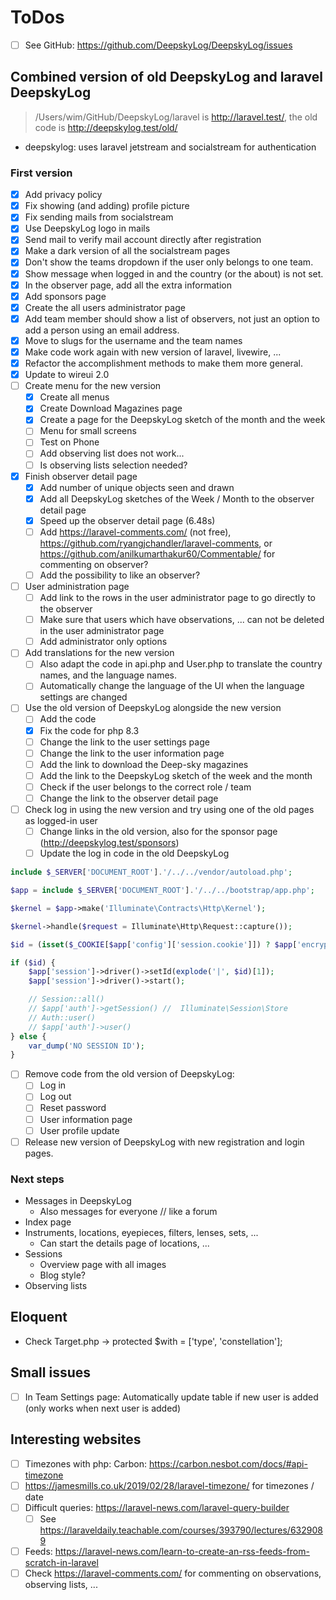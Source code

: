 # ToDos

+ [ ] See GitHub: <https://github.com/DeepskyLog/DeepskyLog/issues>

## Combined version of old DeepskyLog and laravel DeepskyLog

> /Users/wim/GitHub/DeepskyLog/laravel is http://laravel.test/, the old code is http://deepskylog.test/old/

+ deepskylog: uses laravel jetstream and socialstream for authentication

### First version

+ [X] Add privacy policy
+ [X] Fix showing (and adding) profile picture
+ [X] Fix sending mails from socialstream
+ [X] Use DeepskyLog logo in mails
+ [X] Send mail to verify mail account directly after registration
+ [X] Make a dark version of all the socialstream pages
+ [X] Don't show the teams dropdown if the user only belongs to one team.
+ [X] Show message when logged in and the country (or the about) is not set.
+ [X] In the observer page, add all the extra information
+ [X] Add sponsors page
+ [X] Create the all users administrator page
+ [X] Add team member should show a list of observers, not just an option to add a person using an email address.
+ [X] Move to slugs for the username and the team names
+ [X] Make code work again with new version of laravel, livewire, ...
+ [X] Refactor the accomplishment methods to make them more general.
+ [X] Update to wireui 2.0
+ [ ] Create menu for the new version
    + [X] Create all menus
    + [X] Create Download Magazines page
    + [X] Create a page for the DeepskyLog sketch of the month and the week
    + [ ] Menu for small screens
    + [ ] Test on Phone
    + [ ] Add observing list does not work...
    + [ ] Is observing lists selection needed?
+ [X] Finish observer detail page
    + [X] Add number of unique objects seen and drawn
    + [X] Add all DeepskyLog sketches of the Week / Month to the observer detail page
    + [X] Speed up the observer detail page (6.48s)
    + [ ] Add https://laravel-comments.com/ (not free), https://github.com/ryangjchandler/laravel-comments,
      or https://github.com/anilkumarthakur60/Commentable/ for commenting on observer?
    + [ ] Add the possibility to like an observer?
+ [ ] User administration page
    + [ ] Add link to the rows in the user administrator page to go directly to the observer
    + [ ] Make sure that users which have observations, ... can not be deleted in the user administrator page
    + [ ] Add administrator only options
+ [ ] Add translations for the new version
    + [ ] Also adapt the code in api.php and User.php to translate the country names, and the language names.
    + [ ] Automatically change the language of the UI when the language settings are changed
+ [ ] Use the old version of DeepskyLog alongside the new version
    + [ ] Add the code
    + [X] Fix the code for php 8.3
    + [ ] Change the link to the user settings page
    + [ ] Change the link to the user information page
    + [ ] Add the link to download the Deep-sky magazines
    + [ ] Add the link to the DeepskyLog sketch of the week and the month
    + [ ] Check if the user belongs to the correct role / team
    + [ ] Change the link to the observer detail page
+ [ ] Check log in using the new version and try using one of the old pages as logged-in user
    + [ ] Change links in the old version, also for the sponsor page (http://deepskylog.test/sponsors)
    + [ ] Update the log in code in the old DeepskyLog

```php
include $_SERVER['DOCUMENT_ROOT'].'/../../vendor/autoload.php';

$app = include $_SERVER['DOCUMENT_ROOT'].'/../../bootstrap/app.php';

$kernel = $app->make('Illuminate\Contracts\Http\Kernel');

$kernel->handle($request = Illuminate\Http\Request::capture());

$id = (isset($_COOKIE[$app['config']['session.cookie']]) ? $app['encrypter']->decrypt($_COOKIE[$app['config']['session.cookie']], false) : null);

if ($id) {
    $app['session']->driver()->setId(explode('|', $id)[1]);
    $app['session']->driver()->start();

    // Session::all()
    // $app['auth']->getSession() //  Illuminate\Session\Store
    // Auth::user()
    // $app['auth']->user()
} else {
    var_dump('NO SESSION ID');
}
```

+ [ ] Remove code from the old version of DeepskyLog:
    + [ ] Log in
    + [ ] Log out
    + [ ] Reset password
    + [ ] User information page
    + [ ] User profile update
+ [ ] Release new version of DeepskyLog with new registration and login pages.

### Next steps

+ Messages in DeepskyLog
    + Also messages for everyone // like a forum
+ Index page
+ Instruments, locations, eyepieces, filters, lenses, sets, ...
    + Can start the details page of locations, ...
+ Sessions
    + Overview page with all images
    + Blog style?
+ Observing lists

## Eloquent

+ Check Target.php -> protected $with = ['type', 'constellation'];

## Small issues

+ [ ] In Team Settings page: Automatically update table if new user is added (only works when next user is added)

## Interesting websites

+ [ ] Timezones with php: Carbon: <https://carbon.nesbot.com/docs/#api-timezone>
+ [ ] <https://jamesmills.co.uk/2019/02/28/laravel-timezone/> for timezones / date
+ [ ] Difficult queries: <https://laravel-news.com/laravel-query-builder>
    + [ ] See https://laraveldaily.teachable.com/courses/393790/lectures/6329089
+ [ ] Feeds: https://laravel-news.com/learn-to-create-an-rss-feeds-from-scratch-in-laravel
+ [ ] Check https://laravel-comments.com/ for commenting on observations, observing lists, ...
